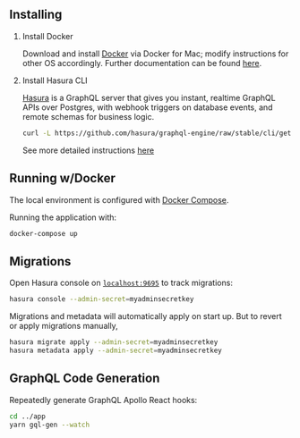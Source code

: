 ## Installing

1. Install Docker

   Download and install [Docker](https://docs.docker.com/docker-for-mac/install/) via Docker for Mac; modify instructions for other OS accordingly. Further documentation can be found [here](https://docs.docker.com/engine/docker-overview/).

2. Install Hasura CLI

   [Hasura](https://hasura.io/) is a GraphQL server that gives you instant, realtime GraphQL APIs over Postgres, with webhook triggers on database events, and remote schemas for business logic.

   ```bash
   curl -L https://github.com/hasura/graphql-engine/raw/stable/cli/get.sh | bash
   ```

   See more detailed instructions [here](https://hasura.io/docs/1.0/graphql/manual/hasura-cli/install-hasura-cli.html)

## Running w/Docker

The local environment is configured with [Docker Compose](https://docs.docker.com/compose/).

Running the application with:

```bash
docker-compose up
```

## Migrations

Open Hasura console on [`localhost:9695`](http://localhost:9695/) to track migrations:

```bash
hasura console --admin-secret=myadminsecretkey
```

Migrations and metadata will automatically apply on start up. But to revert or apply migrations manually,

```bash
hasura migrate apply --admin-secret=myadminsecretkey
hasura metadata apply --admin-secret=myadminsecretkey
```

## GraphQL Code Generation

Repeatedly generate GraphQL Apollo React hooks:

```bash
cd ../app
yarn gql-gen --watch
```
